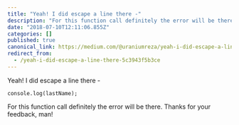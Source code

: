 ```yaml
---
title: "Yeah! I did escape a line there -"
description: "For this function call definitely the error will be there. Thanks for your feedback, man!"
date: "2018-07-10T12:11:06.855Z"
categories: []
published: true
canonical_link: https://medium.com/@uraniumreza/yeah-i-did-escape-a-line-there-5c3943f5b3ce
redirect_from:
  - /yeah-i-did-escape-a-line-there-5c3943f5b3ce
---
```


Yeah! I did escape a line there -

```
console.log(lastName);
```

For this function call definitely the error will be there. Thanks for your feedback, man!

